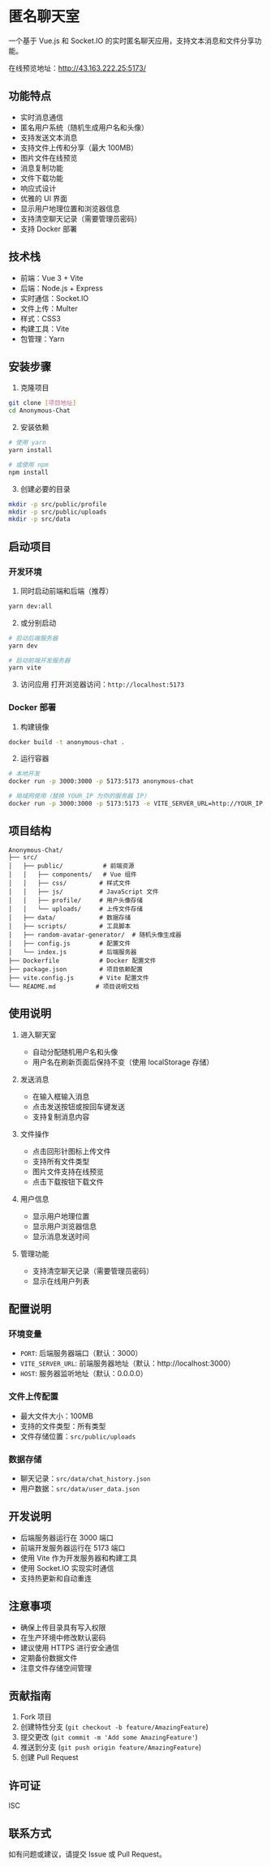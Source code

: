 # 匿名聊天室

一个基于 Vue.js 和 Socket.IO 的实时匿名聊天应用，支持文本消息和文件分享功能。

在线预览地址：http://43.163.222.25:5173/

## 功能特点

- 实时消息通信
- 匿名用户系统（随机生成用户名和头像）
- 支持发送文本消息
- 支持文件上传和分享（最大 100MB）
- 图片文件在线预览
- 消息复制功能
- 文件下载功能
- 响应式设计
- 优雅的 UI 界面
- 显示用户地理位置和浏览器信息
- 支持清空聊天记录（需要管理员密码）
- 支持 Docker 部署

## 技术栈

- 前端：Vue 3 + Vite
- 后端：Node.js + Express
- 实时通信：Socket.IO
- 文件上传：Multer
- 样式：CSS3
- 构建工具：Vite
- 包管理：Yarn

## 安装步骤

1. 克隆项目
```bash
git clone [项目地址]
cd Anonymous-Chat
```

2. 安装依赖
```bash
# 使用 yarn
yarn install

# 或使用 npm
npm install
```

3. 创建必要的目录
```bash
mkdir -p src/public/profile
mkdir -p src/public/uploads
mkdir -p src/data
```

## 启动项目

### 开发环境

1. 同时启动前端和后端（推荐）
```bash
yarn dev:all
```

2. 或分别启动
```bash
# 启动后端服务器
yarn dev

# 启动前端开发服务器
yarn vite
```

3. 访问应用
打开浏览器访问：`http://localhost:5173`

### Docker 部署

1. 构建镜像
```bash
docker build -t anonymous-chat .
```

2. 运行容器
```bash
# 本地开发
docker run -p 3000:3000 -p 5173:5173 anonymous-chat

# 局域网使用（替换 YOUR_IP 为你的服务器 IP）
docker run -p 3000:3000 -p 5173:5173 -e VITE_SERVER_URL=http://YOUR_IP:3000 anonymous-chat
```

## 项目结构

```
Anonymous-Chat/
├── src/
│   ├── public/           # 前端资源
│   │   ├── components/   # Vue 组件
│   │   ├── css/         # 样式文件
│   │   ├── js/          # JavaScript 文件
│   │   ├── profile/     # 用户头像存储
│   │   └── uploads/     # 上传文件存储
│   ├── data/            # 数据存储
│   ├── scripts/         # 工具脚本
│   ├── random-avatar-generator/  # 随机头像生成器
│   ├── config.js        # 配置文件
│   └── index.js         # 后端服务器
├── Dockerfile           # Docker 配置文件
├── package.json         # 项目依赖配置
├── vite.config.js       # Vite 配置文件
└── README.md           # 项目说明文档
```

## 使用说明

1. 进入聊天室
   - 自动分配随机用户名和头像
   - 用户名在刷新页面后保持不变（使用 localStorage 存储）

2. 发送消息
   - 在输入框输入消息
   - 点击发送按钮或按回车键发送
   - 支持复制消息内容

3. 文件操作
   - 点击回形针图标上传文件
   - 支持所有文件类型
   - 图片文件支持在线预览
   - 点击下载按钮下载文件

4. 用户信息
   - 显示用户地理位置
   - 显示用户浏览器信息
   - 显示消息发送时间

5. 管理功能
   - 支持清空聊天记录（需要管理员密码）
   - 显示在线用户列表

## 配置说明

### 环境变量

- `PORT`: 后端服务器端口（默认：3000）
- `VITE_SERVER_URL`: 前端服务器地址（默认：http://localhost:3000）
- `HOST`: 服务器监听地址（默认：0.0.0.0）

### 文件上传配置

- 最大文件大小：100MB
- 支持的文件类型：所有类型
- 文件存储位置：`src/public/uploads`

### 数据存储

- 聊天记录：`src/data/chat_history.json`
- 用户数据：`src/data/user_data.json`

## 开发说明

- 后端服务器运行在 3000 端口
- 前端开发服务器运行在 5173 端口
- 使用 Vite 作为开发服务器和构建工具
- 使用 Socket.IO 实现实时通信
- 支持热更新和自动重连

## 注意事项

- 确保上传目录具有写入权限
- 在生产环境中修改默认密码
- 建议使用 HTTPS 进行安全通信
- 定期备份数据文件
- 注意文件存储空间管理

## 贡献指南

1. Fork 项目
2. 创建特性分支 (`git checkout -b feature/AmazingFeature`)
3. 提交更改 (`git commit -m 'Add some AmazingFeature'`)
4. 推送到分支 (`git push origin feature/AmazingFeature`)
5. 创建 Pull Request

## 许可证

ISC

## 联系方式

如有问题或建议，请提交 Issue 或 Pull Request。 